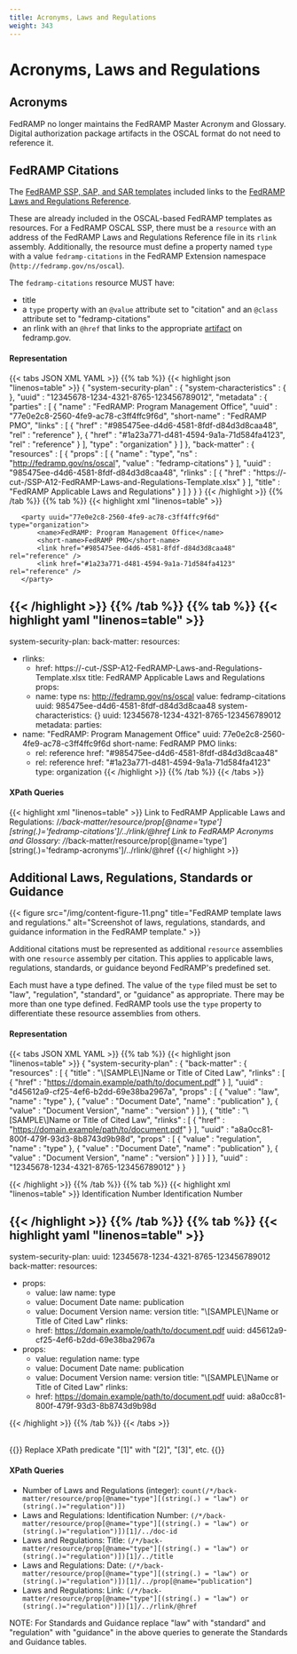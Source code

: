 ```yaml
---
title: Acronyms, Laws and Regulations
weight: 343
---
```

# Acronyms, Laws and Regulations

## Acronyms
FedRAMP no longer maintains the FedRAMP Master Acronym and Glossary. Digital authorization package artifacts in the OSCAL format do not need to reference it.

## FedRAMP Citations

The [FedRAMP SSP, SAP, and SAR templates](https://www.fedramp.gov/documents-templates/) included links to the [FedRAMP Laws and Regulations Reference](https://www.fedramp.gov/assets/resources/templates/FedRAMP-Laws-Regulations-Standards-and-Guidance-Reference.xlsx).

These are already included in the OSCAL-based FedRAMP templates as resources. For a FedRAMP OSCAL SSP, there must be a `resource` with an address of the FedRAMP Laws and Regulations Reference file in its `rlink` assembly. Additionally, the resource must define a property named `type` with a value `fedramp-citations` in the FedRAMP Extension namespace (`http://fedramp.gov/ns/oscal`).

The `fedramp-citations` resource MUST have:
- title
- a `type` property with an `@value` attribute set to "citation" and an `@class` attribute set to "fedramp-citations"
- an rlink with an `@href` that links to the appropriate [artifact](https://www.fedramp.gov/assets/resources/templates/FedRAMP-Laws-Regulations-Standards-and-Guidance-Reference.xlsx) on fedramp.gov. 

#### Representation
{{< tabs JSON XML YAML >}}
{{% tab %}}
{{< highlight json "linenos=table" >}}
{
 "system-security-plan" : {
   "system-characteristics" : { },
   "uuid" : "12345678-1234-4321-8765-123456789012",
   "metadata" : {
     "parties" : [ {
       "name" : "FedRAMP: Program Management Office",
       "uuid" : "77e0e2c8-2560-4fe9-ac78-c3ff4ffc9f6d",
       "short-name" : "FedRAMP PMO",
       "links" : [ {
         "href" : "#985475ee-d4d6-4581-8fdf-d84d3d8caa48",
         "rel" : "reference"
       }, {
         "href" : "#1a23a771-d481-4594-9a1a-71d584fa4123",
         "rel" : "reference"
       } ],
       "type" : "organization"
     } ]
   },
   "back-matter" : {
     "resources" : [ {
       "props" : [ {
         "name" : "type",
         "ns" : "http://fedramp.gov/ns/oscal",
         "value" : "fedramp-citations"
       } ],
       "uuid" : "985475ee-d4d6-4581-8fdf-d84d3d8caa48",
       "rlinks" : [ {
         "href" : "https://-cut-/SSP-A12-FedRAMP-Laws-and-Regulations-Template.xlsx"
       } ],
       "title" : "FedRAMP Applicable Laws and Regulations"
     } ]
   }
 }
}
{{< /highlight >}}
{{% /tab %}}
{{% tab %}}
{{< highlight xml "linenos=table" >}}
<system-security-plan>
   <metadata>
   <!-- cut -->
       <party uuid="77e0e2c8-2560-4fe9-ac78-c3ff4ffc9f6d" type="organization">
           <name>FedRAMP: Program Management Office</name>
           <short-name>FedRAMP PMO</short-name>
           <link href="#985475ee-d4d6-4581-8fdf-d84d3d8caa48" rel="reference" />
           <link href="#1a23a771-d481-4594-9a1a-71d584fa4123" rel="reference" />
       </party>
   </metadata>
   <system-characteristics>
       <!-- cut -->
   </system-characteristics>
   <back-matter>
       <resource uuid="985475ee-d4d6-4581-8fdf-d84d3d8caa48">
           <title>FedRAMP Applicable Laws and Regulations</title>
           <prop ns="http://fedramp.gov/ns/oscal" name="type" value="fedramp-citations"/>
           <rlink href="https://-cut-/SSP-A12-FedRAMP-Laws-and-Regulations-Template.xlsx"/>
       </resource>
   </back-matter>
</system-security-plan>

{{< /highlight >}}
{{% /tab %}}
{{% tab %}}
{{< highlight yaml "linenos=table" >}}
---
system-security-plan:
 back-matter:
   resources:
   - rlinks:
     - href: https://-cut-/SSP-A12-FedRAMP-Laws-and-Regulations-Template.xlsx
     title: FedRAMP Applicable Laws and Regulations
     props:
     - name: type
       ns: http://fedramp.gov/ns/oscal
       value: fedramp-citations
     uuid: 985475ee-d4d6-4581-8fdf-d84d3d8caa48
 system-characteristics: {}
 uuid: 12345678-1234-4321-8765-123456789012
 metadata:
   parties:
   - name: "FedRAMP: Program Management Office"
     uuid: 77e0e2c8-2560-4fe9-ac78-c3ff4ffc9f6d
     short-name: FedRAMP PMO
     links:
     - rel: reference
       href: "#985475ee-d4d6-4581-8fdf-d84d3d8caa48"
     - rel: reference
       href: "#1a23a771-d481-4594-9a1a-71d584fa4123"
     type: organization
{{< /highlight >}}
{{% /tab %}}
{{< /tabs >}}


#### XPath Queries
{{< highlight xml "linenos=table" >}}
Link to FedRAMP Applicable Laws and Regulations:
    /*/back-matter/resource/prop[@name='type'][string(.)='fedramp-citations']/../rlink/@href
Link to FedRAMP Acronyms and Glossary:
    /*/back-matter/resource/prop[@name='type'][string(.)='fedramp-acronyms']/../rlink/@href
{{</ highlight >}}

## Additional Laws, Regulations, Standards or Guidance

{{< figure src="/img/content-figure-11.png" title="FedRAMP template laws and regulations." alt="Screenshot of laws, regulations, standards, and guidance information in the FedRAMP template." >}}

Additional citations must be represented as additional `resource` assemblies with one `resource` assembly per citation. This applies to applicable laws, regulations, standards, or guidance beyond FedRAMP's predefined set.

Each must have a type defined. The value of the `type` filed must be set to "law", "regulation", "standard", or "guidance" as appropriate. There may be more than one type defined. FedRAMP tools use the `type` property to differentiate these resource assemblies from others.

#### Representation
{{< tabs JSON XML YAML >}}
{{% tab %}}
{{< highlight json "linenos=table" >}}
{
 "system-security-plan" : {
   "back-matter" : {
     "resources" : [ {
       "title" : "\\[SAMPLE\\]Name or Title of Cited Law",
       "rlinks" : [ {
         "href" : "https://domain.example/path/to/document.pdf"
       } ],
       "uuid" : "d45612a9-cf25-4ef6-b2dd-69e38ba2967a",
       "props" : [ {
         "value" : "law",
         "name" : "type"
       }, {
         "value" : "Document Date",
         "name" : "publication"
       }, {
         "value" : "Document Version",
         "name" : "version"
       } ]
     }, {
       "title" : "\\[SAMPLE\\]Name or Title of Cited Law",
       "rlinks" : [ {
         "href" : "https://domain.example/path/to/document.pdf"
       } ],
       "uuid" : "a8a0cc81-800f-479f-93d3-8b8743d9b98d",
       "props" : [ {
         "value" : "regulation",
         "name" : "type"
       }, {
         "value" : "Document Date",
         "name" : "publication"
       }, {
         "value" : "Document Version",
         "name" : "version"
       } ]
     } ]
   },
   "uuid" : "12345678-1234-4321-8765-123456789012"
 }
}

{{< /highlight >}}
{{% /tab %}}
{{% tab %}}
{{< highlight xml "linenos=table" >}}
<system-security-plan>
    <back-matter>
       <resource uuid="d45612a9-cf25-4ef6-b2dd-69e38ba2967a">
           <title>[SAMPLE]Name or Title of Cited Law</title>
           <prop name="type" value="law"/>
           <prop name="publication" value="Document Date"/>
           <prop name="version" value="Document Version"/>
           <rlink href="https://domain.example/path/to/document.pdf"> </rlink>
           <doc-id type="doi">Identification Number</doc-id>
       </resource>
       <resource uuid="a8a0cc81-800f-479f-93d3-8b8743d9b98d">
           <title>[SAMPLE]Name or Title of Cited Law</title>
           <prop name="type" value="regulation"/>
           <prop name="publication" value="Document Date"/>
           <prop name="version" value="Document Version"/>
           <rlink href="https://domain.example/path/to/document.pdf"> </rlink>
           <doc-id type="doi">Identification Number</doc-id>
       </resource>
  </back-matter>
</system-security-plan>

{{< /highlight >}}
{{% /tab %}}
{{% tab %}}
{{< highlight yaml "linenos=table" >}}
---
system-security-plan:
 uuid: 12345678-1234-4321-8765-123456789012
 back-matter:
   resources:
   - props:
     - value: law
       name: type
     - value: Document Date
       name: publication
     - value: Document Version
       name: version
     title: "\\[SAMPLE\\]Name or Title of Cited Law"
     rlinks:
     - href: https://domain.example/path/to/document.pdf
     uuid: d45612a9-cf25-4ef6-b2dd-69e38ba2967a
   - props:
     - value: regulation
       name: type
     - value: Document Date
       name: publication
     - value: Document Version
       name: version
     title: "\\[SAMPLE\\]Name or Title of Cited Law"
     rlinks:
     - href: https://domain.example/path/to/document.pdf
     uuid: a8a0cc81-800f-479f-93d3-8b8743d9b98d

{{< /highlight >}}
{{% /tab %}}
{{< /tabs >}}


<br />
{{<callout>}}
Replace XPath predicate "[1]" with "[2]", "[3]", etc.
{{</callout>}}

#### XPath Queries

- Number of Laws and Regulations (integer): `count(/*/back-matter/resource/prop[@name="type"][(string(.) = "law") or (string(.)="regulation")])`
- Laws and Regulations: Identification Number: `(/*/back-matter/resource/prop[@name="type"][(string(.) = "law") or (string(.)="regulation")])[1]/../doc-id`
- Laws and Regulations: Title: `(/*/back-matter/resource/prop[@name="type"][(string(.) = "law") or (string(.)="regulation")])[1]/../title`
- Laws and Regulations: Date: `(/*/back-matter/resource/prop[@name="type"][(string(.) = "law") or (string(.)="regulation")])[1]/../prop[@name="publication"]`
- Laws and Regulations: Link: `(/*/back-matter/resource/prop[@name="type"][(string(.) = "law") or (string(.)="regulation")])[1]/../rlink/@href`

NOTE: For Standards and Guidance replace "law" with "standard" and "regulation" with "guidance" in the above queries to generate the Standards and Guidance tables.

